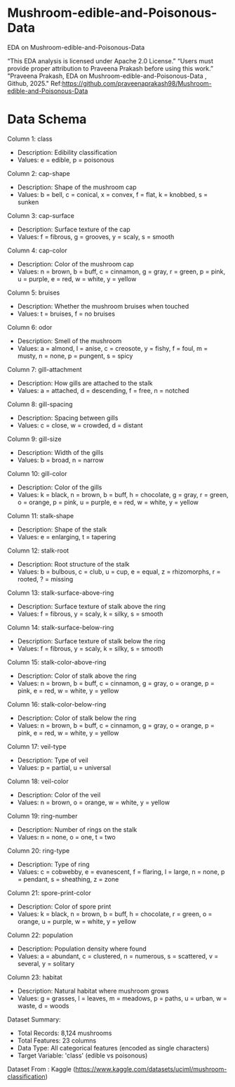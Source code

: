 # Mushroom-edible-and-Poisonous-Data

EDA on Mushroom-edible-and-Poisonous-Data

“This EDA analysis is licensed under Apache 2.0 License.” “Users must provide proper attribution to Praveena Prakash before using this work.” "Praveena Prakash, EDA on Mushroom-edible-and-Poisonous-Data
 , Github, 2025." Ref:https://github.com/praveenaprakash98/Mushroom-edible-and-Poisonous-Data

 # Data Schema

 Column 1: class

* Description: Edibility classification
* Values: e = edible, p = poisonous

Column 2: cap-shape

* Description: Shape of the mushroom cap
* Values: b = bell, c = conical, x = convex, f = flat, k = knobbed, s = sunken

Column 3: cap-surface

* Description: Surface texture of the cap
* Values: f = fibrous, g = grooves, y = scaly, s = smooth

Column 4: cap-color

* Description: Color of the mushroom cap
* Values: n = brown, b = buff, c = cinnamon, g = gray, r = green, p = pink, u = purple, e = red, w = white, y = yellow

Column 5: bruises

* Description: Whether the mushroom bruises when touched
* Values: t = bruises, f = no bruises

Column 6: odor

* Description: Smell of the mushroom
* Values: a = almond, l = anise, c = creosote, y = fishy, f = foul, m = musty, n = none, p = pungent, s = spicy

Column 7: gill-attachment

* Description: How gills are attached to the stalk
* Values: a = attached, d = descending, f = free, n = notched

Column 8: gill-spacing

* Description: Spacing between gills
* Values: c = close, w = crowded, d = distant

Column 9: gill-size

* Description: Width of the gills
* Values: b = broad, n = narrow

Column 10: gill-color

* Description: Color of the gills
* Values: k = black, n = brown, b = buff, h = chocolate, g = gray, r = green, o = orange, p = pink, u = purple, e = red, w = white, y = yellow

Column 11: stalk-shape

* Description: Shape of the stalk
* Values: e = enlarging, t = tapering

Column 12: stalk-root

* Description: Root structure of the stalk
* Values: b = bulbous, c = club, u = cup, e = equal, z = rhizomorphs, r = rooted, ? = missing

Column 13: stalk-surface-above-ring

* Description: Surface texture of stalk above the ring
* Values: f = fibrous, y = scaly, k = silky, s = smooth

Column 14: stalk-surface-below-ring

* Description: Surface texture of stalk below the ring
* Values: f = fibrous, y = scaly, k = silky, s = smooth

Column 15: stalk-color-above-ring

* Description: Color of stalk above the ring
* Values: n = brown, b = buff, c = cinnamon, g = gray, o = orange, p = pink, e = red, w = white, y = yellow

Column 16: stalk-color-below-ring

* Description: Color of stalk below the ring
* Values: n = brown, b = buff, c = cinnamon, g = gray, o = orange, p = pink, e = red, w = white, y = yellow

Column 17: veil-type

* Description: Type of veil
* Values: p = partial, u = universal

Column 18: veil-color

* Description: Color of the veil
* Values: n = brown, o = orange, w = white, y = yellow

Column 19: ring-number

* Description: Number of rings on the stalk
* Values: n = none, o = one, t = two

Column 20: ring-type

* Description: Type of ring
* Values: c = cobwebby, e = evanescent, f = flaring, l = large, n = none, p = pendant, s = sheathing, z = zone

Column 21: spore-print-color

* Description: Color of spore print
* Values: k = black, n = brown, b = buff, h = chocolate, r = green, o = orange, u = purple, w = white, y = yellow

Column 22: population

* Description: Population density where found
* Values: a = abundant, c = clustered, n = numerous, s = scattered, v = several, y = solitary

Column 23: habitat

* Description: Natural habitat where mushroom grows
* Values: g = grasses, l = leaves, m = meadows, p = paths, u = urban, w = waste, d = woods

Dataset Summary:

* Total Records: 8,124 mushrooms
* Total Features: 23 columns
* Data Type: All categorical features (encoded as single characters)
* Target Variable: 'class' (edible vs poisonous)

Dataset From : Kaggle (https://www.kaggle.com/datasets/uciml/mushroom-classification)
